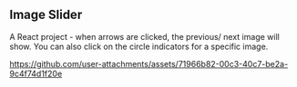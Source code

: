 ## Image Slider

A React project - when arrows are clicked, the previous/ next image will show.  You can also click on the circle indicators for a specific image.

https://github.com/user-attachments/assets/71966b82-00c3-40c7-be2a-9c4f74d1f20e

